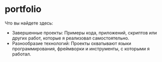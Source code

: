 # portfolio
Что вы найдете здесь: 
* Завершенные проекты: Примеры кода, приложений, скриптов или других работ, которые я реализовал самостоятельно.  
* Разнообразие технологий: Проекты охватывают языки программирования, фреймворки и инструменты, с которыми я работал.
